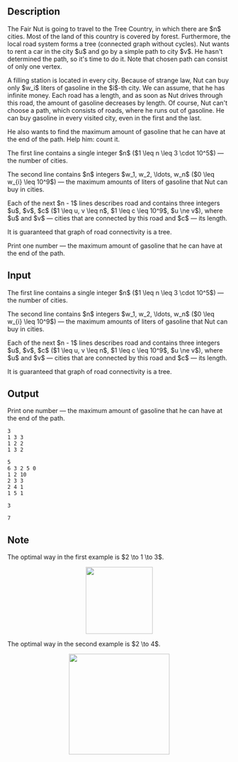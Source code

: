 ## Description

<div><p>The Fair Nut is going to travel to the Tree Country, in which there are $n$ cities. Most of the land of this country is covered by forest. Furthermore, the local road system forms a tree (connected graph without cycles). Nut wants to rent a car in the city $u$ and go by a simple path to city $v$. He hasn't determined the path, so it's time to do it. Note that chosen path can consist of only one vertex.</p><p>A filling station is located in every city. Because of strange law, Nut can buy only $w_i$ liters of gasoline in the $i$-th city. We can assume, that he has <span class="tex-font-style-bf">infinite money</span>. Each road has a length, and as soon as Nut drives through this road, the amount of gasoline decreases by length. Of course, Nut can't choose a path, which consists of roads, where he runs out of gasoline. He can buy gasoline in <span class="tex-font-style-bf">every</span> visited city, even in <span class="tex-font-style-bf">the first</span> and <span class="tex-font-style-bf">the last</span>.</p><p>He also wants to find the maximum amount of gasoline that he can have at the end of the path. Help him: count it.</p></div><div class="input-specification"><p>The first line contains a single integer $n$ ($1 \leq n \leq 3 \cdot 10^5$)&nbsp;— the number of cities.</p><p>The second line contains $n$ integers $w_1, w_2, \ldots, w_n$ ($0 \leq w_{i} \leq 10^9$)&nbsp;— the maximum amounts of liters of gasoline that Nut can buy in cities.</p><p>Each of the next $n - 1$ lines describes road and contains three integers $u$, $v$, $c$ ($1 \leq u, v \leq n$, $1 \leq c \leq 10^9$, $u \ne v$), where $u$ and $v$&nbsp;— cities that are connected by this road and $c$&nbsp;— its length.</p><p>It is guaranteed that graph of road connectivity is a tree.</p></div><div class="output-specification"><p>Print one number&nbsp;— the maximum amount of gasoline that he can have at the end of the path.</p></div>

## Input

<p>The first line contains a single integer $n$ ($1 \leq n \leq 3 \cdot 10^5$)&nbsp;— the number of cities.</p><p>The second line contains $n$ integers $w_1, w_2, \ldots, w_n$ ($0 \leq w_{i} \leq 10^9$)&nbsp;— the maximum amounts of liters of gasoline that Nut can buy in cities.</p><p>Each of the next $n - 1$ lines describes road and contains three integers $u$, $v$, $c$ ($1 \leq u, v \leq n$, $1 \leq c \leq 10^9$, $u \ne v$), where $u$ and $v$&nbsp;— cities that are connected by this road and $c$&nbsp;— its length.</p><p>It is guaranteed that graph of road connectivity is a tree.</p>

## Output

<p>Print one number&nbsp;— the maximum amount of gasoline that he can have at the end of the path.</p>





```input1
3
1 3 3
1 2 2
1 3 2

```




```input2
5
6 3 2 5 0
1 2 10
2 3 3
2 4 1
1 5 1

```




```output1
3

```




```output2
7

```



## Note

<p>The optimal way in the first example is $2 \to 1 \to 3$. </p><center> <img class="tex-graphics" height="151px" src="file://cQdZ37hN.png" style="max-width: 100.0%;max-height: 100.0%;" width="151px"> </center><p>The optimal way in the second example is $2 \to 4$. </p><center> <img class="tex-graphics" height="227px" src="file://STX0PuS1.png" style="max-width: 100.0%;max-height: 100.0%;" width="227px"> </center>
